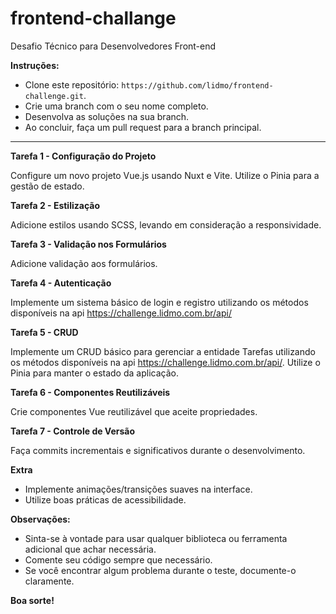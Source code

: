 # frontend-challange
Desafio Técnico para Desenvolvedores Front-end

**Instruções:**
- Clone este repositório: `https://github.com/lidmo/frontend-challenge.git`.
- Crie uma branch com o seu nome completo.
- Desenvolva as soluções na sua branch.
- Ao concluir, faça um pull request para a branch principal.

---

**Tarefa 1 - Configuração do Projeto**  

Configure um novo projeto Vue.js usando Nuxt e Vite. Utilize o Pinia para a gestão de estado.  

**Tarefa 2 - Estilização**  

Adicione estilos usando SCSS, levando em consideração a responsividade.  

**Tarefa 3 - Validação nos Formulários**  

Adicione validação aos formulários.  

**Tarefa 4 - Autenticação**  

Implemente um sistema básico de login e registro utilizando os métodos disponíveis na api https://challenge.lidmo.com.br/api/  

**Tarefa 5 - CRUD**  

Implemente um CRUD básico para gerenciar a entidade Tarefas utilizando os métodos disponíveis na api https://challenge.lidmo.com.br/api/. Utilize o Pinia para manter o estado da aplicação.  

**Tarefa 6 - Componentes Reutilizáveis**  

Crie componentes Vue reutilizável que aceite propriedades.  

**Tarefa 7 - Controle de Versão**  

Faça commits incrementais e significativos durante o desenvolvimento.

**Extra**  

- Implemente animações/transições suaves na interface.  
- Utilize boas práticas de acessibilidade.  

**Observações:**  
- Sinta-se à vontade para usar qualquer biblioteca ou ferramenta adicional que achar necessária.  
- Comente seu código sempre que necessário.  
- Se você encontrar algum problema durante o teste, documente-o claramente.  

**Boa sorte!**
